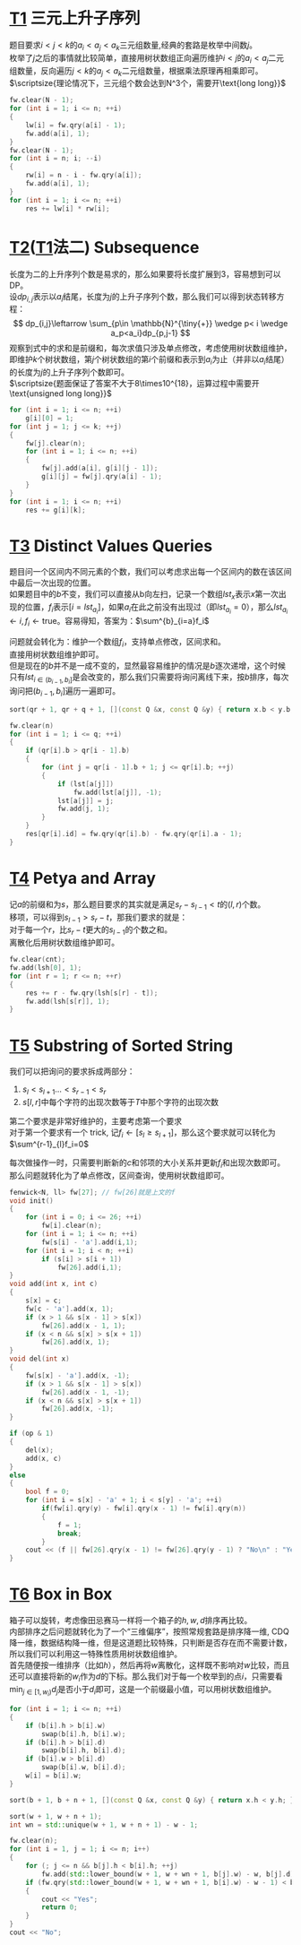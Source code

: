# [T1](https://vjudge.net/contest/702006#problem/A) 三元上升子序列
题目要求$i< j< k$的$a_i< a_j< a_k$三元组数量,经典的套路是枚举中间数$j$。  
枚举了$j$之后的事情就比较简单，直接用树状数组正向遍历维护$i< j$的$a_i< a_j$二元组数量，反向遍历$j< k$的$a_j< a_k$二元组数量，根据乘法原理再相乘即可。  
$\scriptsize{理论情况下，三元组个数会达到N^3个，需要开\text{long long}}$
```cpp
fw.clear(N - 1);
for (int i = 1; i <= n; ++i)
{
    lw[i] = fw.qry(a[i] - 1);
    fw.add(a[i], 1);
}
fw.clear(N - 1);
for (int i = n; i; --i)
{
    rw[i] = n - i - fw.qry(a[i]);
    fw.add(a[i], 1);
}
for (int i = 1; i <= n; ++i)
    res += lw[i] * rw[i];
```
# [T2](https://vjudge.net/contest/702006#problem/B)([T1](https://vjudge.net/contest/702006#problem/A)法二) Subsequence
长度为二的上升序列个数是易求的，那么如果要将长度扩展到3，容易想到可以  DP。  
设$dp_{i,j}$表示以$a_i$结尾，长度为$j$的上升子序列个数，那么我们可以得到状态转移方程：  
$$
dp_{i,j}\leftarrow \sum_{p\in \mathbb{N}^{\tiny{+}} \wedge p< i \wedge a_p<a_i}dp_{p,j-1}
$$
观察到式中的求和是前缀和，每次求值只涉及单点修改，考虑使用树状数组维护，即维护$k$个树状数组，第$j$个树状数组的第$i$个前缀和表示到$a_i$为止（并非以$a_i$结尾）的长度为$j$的上升子序列个数即可。  
$\scriptsize{题面保证了答案不大于8\times10^{18}，运算过程中需要开\text{unsigned long long}}$
```cpp
for (int i = 1; i <= n; ++i)
    g[i][0] = 1;
for (int j = 1; j <= k; ++j)
{
    fw[j].clear(n);
    for (int i = 1; i <= n; ++i)
    {
        fw[j].add(a[i], g[i][j - 1]);
        g[i][j] = fw[j].qry(a[i] - 1);
    }
}
for (int i = 1; i <= n; ++i)   
    res += g[i][k];
```
# [T3](https://vjudge.net/contest/702006#problem/C) Distinct Values Queries
题目问一个区间内不同元素的个数，我们可以考虑求出每一个区间内的数在该区间中最后一次出现的位置。  
如果题目中的$b$不变，我们可以直接从b向左扫，记录一个数组$lst_x$表示$x$第一次出现的位置，$f_i$表示$[i=lst_{a_i}]$，如果$a_i$在此之前没有出现过（即$lst_{a_i} = 0$），那么$lst_{a_i}\leftarrow i,f_i\leftarrow \text{true}$。容易得知，答案为：$\sum^{b}_{i=a}f_i$  

问题就会转化为：维护一个数组$f_i$，支持单点修改，区间求和。  
直接用树状数组维护即可。  
但是现在的$b$并不是一成不变的，显然最容易维护的情况是$b$逐次递增，这个时候只有$lst_{i\in (b_{i-1},b_{i}]}$是会改变的，那么我们只需要将询问离线下来，按$b$排序，每次询问把$(b_{i-1},b_{i}]$遍历一遍即可。  
```cpp
sort(qr + 1, qr + q + 1, [](const Q &x, const Q &y) { return x.b < y.b; } );

fw.clear(n)
for (int i = 1; i <= q; ++i)
{
    if (qr[i].b > qr[i - 1].b)
    {
        for (int j = qr[i - 1].b + 1; j <= qr[i].b; ++j)
        {
            if (lst[a[j]])
                fw.add(lst[a[j]], -1);
            lst[a[j]] = j;
            fw.add(j, 1);
        }
    }
    res[qr[i].id] = fw.qry(qr[i].b) - fw.qry(qr[i].a - 1);
}
```  
# [T4](https://vjudge.net/contest/702006#problem/D) Petya and Array  
记$a$的前缀和为$s$，那么题目要求的其实就是满足$s_r-s_{l-1}< t$的$\left( l,r \right)$个数。  
移项，可以得到$s_{l-1}> s_r-t$，那我们要求的就是：  
对于每一个$r$，比$s_r-t$更大的$s_{l-1}$的个数之和。  
离散化后用树状数组维护即可。  

```cpp
fw.clear(cnt);
fw.add(lsh[0], 1);
for (int r = 1; r <= n; ++r)
{
	res += r - fw.qry(lsh[s[r] - t]);
	fw.add(lsh[s[r]], 1);
}
```  
# [T5](https://vjudge.net/contest/702006#problem/E) Substring of Sorted String  
我们可以把询问的要求拆成两部分：  

1. $s_l< s_{l+1}\dots < s_{r-1}< s_r$  
2. $s[l,r]$中每个字符的出现次数等于$T$中那个字符的出现次数  

第二个要求是非常好维护的，主要考虑第一个要求  
对于第一个要求有一个 trick, 记$f_i\leftarrow [s_l\ge s_{l+1}]$，那么这个要求就可以转化为$\sum^{r-1}_{l}f_i=0$  

每次做操作一时，只需要判断新的$c$和邻项的大小关系并更新$f_i$和出现次数即可。  
那么问题就转化为了单点修改，区间查询，使用树状数组即可。  
```cpp
fenwick<N, ll> fw[27]; // fw[26]就是上文的f
void init()
{
	for (int i = 0; i <= 26; ++i)
		fw[i].clear(n);
	for (int i = 1; i <= n; ++i)
		fw[s[i] - 'a'].add(i,1);
	for (int i = 1; i < n; ++i)
		if (s[i] > s[i + 1]) 
			fw[26].add(i,1);
}
void add(int x, int c)
{
	s[x] = c;
	fw[c - 'a'].add(x, 1);
	if (x > 1 && s[x - 1] > s[x])
		fw[26].add(x - 1, 1);
	if (x < n && s[x] > s[x + 1]) 
		fw[26].add(x, 1);
}
void del(int x)
{
	fw[s[x] - 'a'].add(x, -1);
	if (x > 1 && s[x - 1] > s[x])
		fw[26].add(x - 1, -1);
	if (x < n && s[x] > s[x + 1]) 
		fw[26].add(x, -1);
}

if (op & 1)
{
	del(x);
	add(x, c)
}
else
{
	bool f = 0;
	for (int i = s[x] - 'a' + 1; i < s[y] - 'a'; ++i) 
		if(fw[i].qry(y) - fw[i].qry(x - 1) != fw[i].qry(n))
		{
			f = 1;
			break;
		}
	cout << (f || fw[26].qry(x - 1) != fw[26].qry(y - 1) ? "No\n" : "Yes\n");
}
```  
# [T6](https://vjudge.net/contest/702006#problem/F) Box in Box  
箱子可以旋转，考虑像田忌赛马一样将一个箱子的$h,w,d$排序再比较。  
内部排序之后问题就转化为了一个“三维偏序”，按照常规套路是排序降一维, CDQ 降一维，数据结构降一维，但是这道题比较特殊，只判断是否存在而不需要计数，所以我们可以利用这一特殊性质用树状数组维护。  
首先随便按一维排序（比如$h$），然后再将$w$离散化，这样既不影响对$w$比较，而且还可以直接将新的$w_i$作为$d$的下标。那么我们对于每一个枚举到的点$i$，只需要看$\min_{j\in[1,w_i)}d_j$是否小于$d_i$即可，这是一个前缀最小值，可以用树状数组维护。  
```cpp
for (int i = 1; i <= n; ++i)
{
	if (b[i].h > b[i].w)
		swap(b[i].h, b[i].w);
	if (b[i].h > b[i].d)
		swap(b[i].h, b[i].d);
	if (b[i].w > b[i].d)
		swap(b[i].w, b[i].d);
	w[i] = b[i].w;
}

sort(b + 1, b + n + 1, [](const Q &x, const Q &y) { return x.h < y.h; } );

sort(w + 1, w + n + 1);
int wn = std::unique(w + 1, w + n + 1) - w - 1;

fw.clear(n);
for (int i = 1, j = 1; i <= n; i++) 
{	
	for (; j <= n && b[j].h < b[i].h; ++j)
		fw.add(std::lower_bound(w + 1, w + wn + 1, b[j].w) - w, b[j].d);
	if (fw.qry(std::lower_bound(w + 1, w + wn + 1, b[i].w) - w - 1) < b[i].d)
	{
		cout << "Yes";
		return 0;
	}
}
cout << "No";
```  
